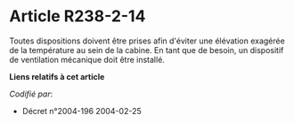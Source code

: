 # Article R238-2-14

Toutes dispositions doivent être prises afin d'éviter une élévation exagérée de la température au sein de la cabine. En tant
que de besoin, un dispositif de ventilation mécanique doit être installé.

**Liens relatifs à cet article**

_Codifié par_:

  - Décret n°2004-196 2004-02-25

